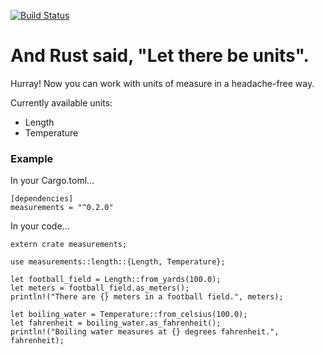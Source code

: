 [![Build Status](https://travis-ci.org/jocull/rust-measurements.svg)](https://travis-ci.org/jocull/rust-measurements)

# And Rust said, "Let there be units".

Hurray! Now you can work with units of measure in a headache-free way.

Currently available units:

- Length
- Temperature

### Example

In your Cargo.toml...

```
[dependencies]
measurements = "^0.2.0"
```

In your code...

```
extern crate measurements;

use measurements::length::{Length, Temperature};

let football_field = Length::from_yards(100.0);
let meters = football_field.as_meters();
println!("There are {} meters in a football field.", meters);

let boiling_water = Temperature::from_celsius(100.0);
let fahrenheit = boiling_water.as_fahrenheit();
println!("Boiling water measures at {} degrees fahrenheit.", fahrenheit);
```

